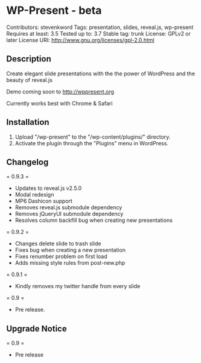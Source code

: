 WP-Present - beta
=================
Contributors: stevenkword
Tags: presentation, slides, reveal.js, wp-present
Requires at least: 3.5
Tested up to: 3.7
Stable tag: trunk
License: GPLv2 or later
License URI: http://www.gnu.org/licenses/gpl-2.0.html

## Description ##

Create elegant slide presentations with the the power of WordPress and the beauty of reveal.js

Demo coming soon to http://wppresent.org

Currently works best with Chrome & Safari

## Installation ##
1. Upload "/wp-present" to the "/wp-content/plugins/" directory.
2. Activate the plugin through the "Plugins" menu in WordPress.

## Changelog ##
= 0.9.3 =
* Updates to reveal.js v2.5.0
* Modal redesign
* MP6 Dashicon support
* Removes reveal.js submodule dependency
* Removes jQueryUI submodule dependency
* Resolves column backfill bug when creating new presentations

= 0.9.2 =
* Changes delete slide to trash slide
* Fixes bug when creating a new presentation
* Fixes renumber problem on first load
* Adds missing style rules from post-new.php

= 0.9.1 =
* Kindly removes my twitter handle from every slide

= 0.9 =
* Pre release.

## Upgrade Notice ##
= 0.9 =
* Pre release
